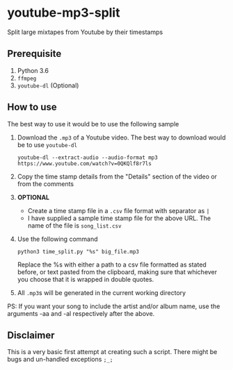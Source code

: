 # youtube-mp3-split
Split large mixtapes from Youtube by their timestamps

## Prerequisite

1. Python 3.6
2. `ffmpeg`
3. `youtube-dl` (Optional)

## How to use

The best way to use it would be to use the following sample

1. Download the `.mp3` of a Youtube video. The best way to download would be to use `youtube-dl`

	`youtube-dl --extract-audio --audio-format mp3 https://www.youtube.com/watch?v=0QKQlf8r7ls`

2. Copy the time stamp details from the "Details" section of the video or from the comments
3. **OPTIONAL**
	* Create a time stamp file in a `.csv` file format with separator as `|`
	* I have supplied a sample time stamp file for the above URL. The name of the file is `song_list.csv`
4. Use the following command

	`python3 time_split.py "%s" big_file.mp3`
	
	Replace the %s with either a path to a csv file formatted as stated before, or text pasted from the clipboard, making sure that whichever you choose 
	that it is wrapped in double quotes.
	
5. All `.mp3`s will be generated in the current working directory

PS: If you want your song to include the artist and/or album name, use the arguments -aa and -al respectively after the above.

## Disclaimer

This is a very basic first attempt at creating such a script. There might be bugs and un-handled exceptions `;_;`
